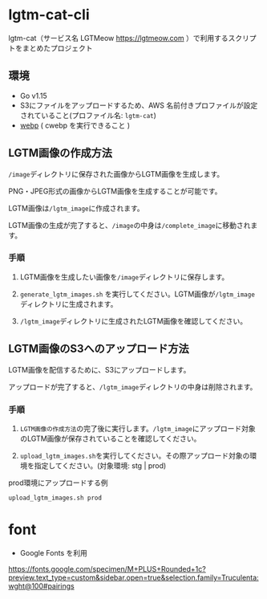 # lgtm-cat-cli
lgtm-cat（サービス名 LGTMeow https://lgtmeow.com ）で利用するスクリプトをまとめたプロジェクト

## 環境
- Go v1.15
- S3にファイルをアップロードするため、AWS 名前付きプロファイルが設定されていること(プロファイル名: `lgtm-cat`)
- [webp](https://formulae.brew.sh/formula/webp) ( cwebp を実行できること )

## LGTM画像の作成方法

`/image`ディレクトリに保存された画像からLGTM画像を生成します。

PNG・JPEG形式の画像からLGTM画像を生成することが可能です。

LGTM画像は`/lgtm_image`に作成されます。

LGTM画像の生成が完了すると、`/image`の中身は`/complete_image`に移動されます。

### 手順

1. LGTM画像を生成したい画像を`/image`ディレクトリに保存します。

2. `generate_lgtm_images.sh` を実行してください。LGTM画像が`/lgtm_image`ディレクトリに生成されます。

3. `/lgtm_image`ディレクトリに生成されたLGTM画像を確認してください。

## LGTM画像のS3へのアップロード方法

LGTM画像を配信するために、S3にアップロードします。

アップロードが完了すると、`/lgtm_image`ディレクトリの中身は削除されます。

### 手順

1. `LGTM画像の作成方法`の完了後に実行します。`/lgtm_image`にアップロード対象のLGTM画像が保存されていることを確認してください。

2. `upload_lgtm_images.sh`を実行してください。その際アップロード対象の環境を指定してください。(対象環境: stg | prod)

prod環境にアップロードする例
```shell
upload_lgtm_images.sh prod
```

# font
- Google Fonts を利用

https://fonts.google.com/specimen/M+PLUS+Rounded+1c?preview.text_type=custom&sidebar.open=true&selection.family=Truculenta:wght@100#pairings


